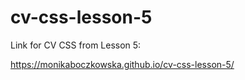 # cv-css-lesson-5

Link for CV CSS from Lesson 5:

https://monikaboczkowska.github.io/cv-css-lesson-5/
